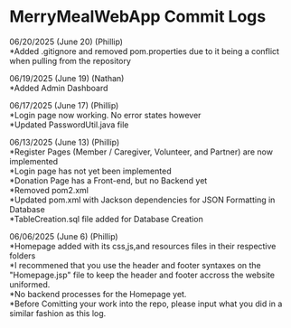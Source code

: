 # MerryMealWebApp Commit Logs
06/20/2025 (June 20) (Phillip)<br>
*Added .gitignore and removed pom.properties due to it being a conflict when pulling from the repository<br>

06/19/2025 (June 19) (Nathan)<br>
*Added Admin Dashboard<br>
 
06/17/2025 (June 17) (Phillip)<br> 
*Login page now working. No error states however<br> 
*Updated PasswordUtil.java file<br> 

06/13/2025 (June 13) (Phillip)<br> 
*Register Pages (Member / Caregiver, Volunteer, and Partner) are now implemented<br> 
*Login page has not yet been implemented<br> 
*Donation Page has a Front-end, but no Backend yet<br> 
*Removed pom2.xml<br> 
*Updated pom.xml with Jackson dependencies for JSON Formatting in Database<br> 
*TableCreation.sql file added for Database Creation <br> 

06/06/2025 (June 6) (Phillip)<br> 
*Homepage added with its css,js,and resources files in their respective folders<br> 
*I recommened that you use the header and footer syntaxes on the "Homepage.jsp" file to keep the header and footer accross the website uniformed.<br> 
*No backend processes for the Homepage yet.<br> 
*Before Comitting your work into the repo, please input what you did in a similar fashion as this log.